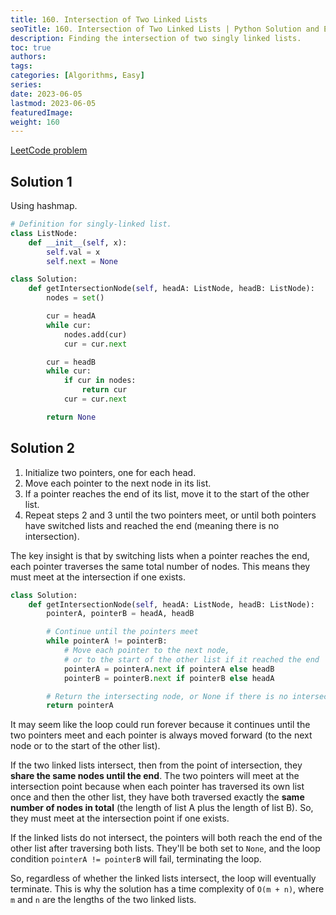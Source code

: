 ```yaml
---
title: 160. Intersection of Two Linked Lists
seoTitle: 160. Intersection of Two Linked Lists | Python Solution and Explanation
description: Finding the intersection of two singly linked lists.
toc: true
authors:
tags: 
categories: [Algorithms, Easy]
series:
date: 2023-06-05
lastmod: 2023-06-05
featuredImage:
weight: 160
---
```



[LeetCode problem](https://leetcode.com/problems/intersection-of-two-linked-lists/)

## Solution 1

Using hashmap.

```python
# Definition for singly-linked list.
class ListNode:
    def __init__(self, x):
        self.val = x
        self.next = None

class Solution:
    def getIntersectionNode(self, headA: ListNode, headB: ListNode):
        nodes = set()

        cur = headA
        while cur:
            nodes.add(cur)
            cur = cur.next

        cur = headB
        while cur:
            if cur in nodes:
                return cur
            cur = cur.next

        return None
```

## Solution 2

1. Initialize two pointers, one for each head.
2. Move each pointer to the next node in its list.
3. If a pointer reaches the end of its list, move it to the start of the other list.
4. Repeat steps 2 and 3 until the two pointers meet, or until both pointers have switched lists and reached the end (meaning there is no intersection).

The key insight is that by switching lists when a pointer reaches the end, each pointer traverses the same total number of nodes. This means they must meet at the intersection if one exists.

```python
class Solution:
    def getIntersectionNode(self, headA: ListNode, headB: ListNode):
        pointerA, pointerB = headA, headB

        # Continue until the pointers meet
        while pointerA != pointerB:
            # Move each pointer to the next node, 
            # or to the start of the other list if it reached the end
            pointerA = pointerA.next if pointerA else headB
            pointerB = pointerB.next if pointerB else headA

        # Return the intersecting node, or None if there is no intersection
        return pointerA
```

It may seem like the loop could run forever because it continues until the two pointers meet and each pointer is always moved forward (to the next node or to the start of the other list).

If the two linked lists intersect, then from the point of intersection, they **share the same nodes until the end**. The two pointers will meet at the intersection point because when each pointer has traversed its own list once and then the other list, they have both traversed exactly the **same number of nodes in total** (the length of list A plus the length of list B). So, they must meet at the intersection point if one exists.

If the linked lists do not intersect, the pointers will both reach the end of the other list after traversing both lists. They'll be both set to `None`, and the loop condition `pointerA != pointerB` will fail, terminating the loop.

So, regardless of whether the linked lists intersect, the loop will eventually terminate. This is why the solution has a time complexity of `O(m + n)`, where `m` and `n` are the lengths of the two linked lists.
